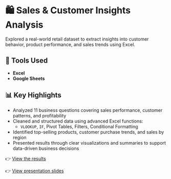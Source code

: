 # 🛍️ Sales & Customer Insights Analysis

Explored a real-world retail dataset to extract insights into customer behavior, product performance, and sales trends using Excel.

## 🔧 Tools Used
- **Excel**
- **Google Sheets**

## 📊 Key Highlights
- Analyzed 11 business questions covering sales performance, customer patterns, and profitability
- Cleaned and structured data using advanced Excel functions:
  - `VLOOKUP`, `IF`, Pivot Tables, Filters, Conditional Formatting
- Identified top-selling products, customer purchase trends, and sales by region
- Presented results through clear visualizations and summaries to support data-driven business decisions
  
👉 [View the results](https://docs.google.com/spreadsheets/d/1MN5ciDDMhx6EzJEn92_difz1_w1F1KIYrK4kJEh6q20/edit?usp=sharing)

👉 [View presentation slides](https://docs.google.com/presentation/d/1Mf723NuivhWejgYlJKMmV757Jnb9_B_2hEmK2ZoaDBo/edit?usp=sharing)

